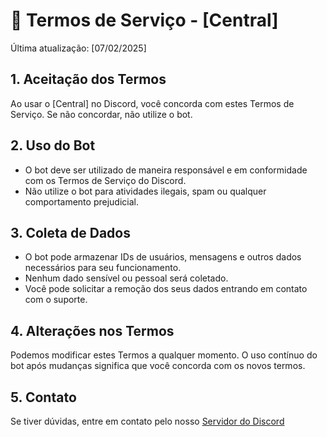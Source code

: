 # 📜 Termos de Serviço - [Central]

Última atualização: [07/02/2025]

## 1. Aceitação dos Termos
Ao usar o [Central] no Discord, você concorda com estes Termos de Serviço. Se não concordar, não utilize o bot.

## 2. Uso do Bot
- O bot deve ser utilizado de maneira responsável e em conformidade com os Termos de Serviço do Discord.
- Não utilize o bot para atividades ilegais, spam ou qualquer comportamento prejudicial.

## 3. Coleta de Dados
- O bot pode armazenar IDs de usuários, mensagens e outros dados necessários para seu funcionamento.
- Nenhum dado sensível ou pessoal será coletado.
- Você pode solicitar a remoção dos seus dados entrando em contato com o suporte.

## 4. Alterações nos Termos
Podemos modificar estes Termos a qualquer momento. O uso contínuo do bot após mudanças significa que você concorda com os novos termos.

## 5. Contato
Se tiver dúvidas, entre em contato pelo nosso [Servidor do Discord](https://discord.gg/fdcc) 
